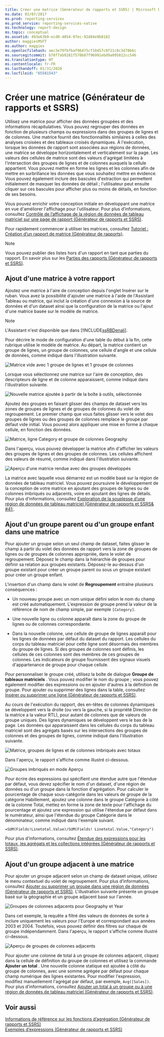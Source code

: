 ```yaml
---
title: Créer une matrice (Générateur de rapports et SSRS) | Microsoft Docs
ms.date: 03/07/2017
ms.prod: reporting-services
ms.prod_service: reporting-services-native
ms.technology: report-design
ms.topic: conceptual
ms.assetid: 493e63b9-ecd0-4054-97ec-92d84e9b8182
author: maggiesMSFT
ms.author: maggies
ms.openlocfilehash: aec3e79fbfbaf96475cf10457c9f21c8c3d78b6c
ms.sourcegitcommit: b78f7ab9281f570b87f96991ebd9a095812cc546
ms.translationtype: HT
ms.contentlocale: fr-FR
ms.lasthandoff: 01/31/2020
ms.locfileid: "65581543"
---
```

# <a name="create-a-matrix-report-builder-and-ssrs"></a>Créer une matrice (Générateur de rapports et SSRS)
  Utilisez une matrice pour afficher des données groupées et des informations récapitulatives. Vous pouvez regrouper des données en fonction de plusieurs champs ou expressions dans des groupes de lignes et de colonnes. Une matrice fournit des fonctionnalités similaires à celles des analyses croisées et des tableaux croisés dynamiques. À l'exécution, lorsque les données de rapport sont associées aux régions de données, une matrice se développe horizontalement et verticalement sur la page. Les valeurs des cellules de matrice sont des valeurs d'agrégat limitées à l'intersection des groupes de lignes et de colonnes auxquels la cellule appartient. Vous pouvez mettre en forme les lignes et les colonnes afin de mettre en surbrillance les données que vous souhaitez mettre en évidence. Vous pouvez également inclure des bascules d'extraction qui permettent initialement de masquer les données de détail ; l'utilisateur peut ensuite cliquer sur ces bascules pour afficher plus ou moins de détails, en fonction de ses besoins.  
  
 Vous pouvez enrichir votre conception initiale en développant une matrice en vue d'améliorer l'affichage pour l'utilisateur. Pour plus d’informations, consultez [Contrôle de l’affichage de la région de données de tableau matriciel sur une page de rapport &#40;Générateur de rapports et SSRS&#41;](../../reporting-services/report-design/controlling-the-tablix-data-region-display-on-a-report-page.md).  
  
 Pour rapidement commencer à utiliser les matrices, consultez [Tutoriel : Création d’un rapport de matrice &#40;Générateur de rapports&#41;](../../reporting-services/tutorial-creating-a-matrix-report-report-builder.md).  
  
> [!NOTE]  
>  Vous pouvez publier des listes hors d'un rapport en tant que parties du rapport. En savoir plus sur les [Parties des rapports (Générateur de rapports et SSRS)](../../reporting-services/report-design/report-parts-report-builder-and-ssrs.md).  
  
##  <a name="AddingMatrix"></a> Ajout d'une matrice à votre rapport  
 Ajoutez une matrice à l'aire de conception depuis l'onglet Insérer sur le ruban. Vous avez la possibilité d'ajouter une matrice à l'aide de l'Assistant Tableau ou matrice, qui inclut la création d'une connexion à la source de données et d'un dataset ainsi que la configuration de la matrice ou l'ajout d'une matrice basée sur le modèle de matrice.  
  
> [!NOTE]  
>  L'Assistant n'est disponible que dans [!INCLUDE[ssRBDenali](../../includes/ssrbdenali-md.md)].  
  
 Pour décrire le mode de configuration d'une table du début à la fin, cette rubrique utilise le modèle de matrice.  Au départ, la matrice contient un groupe de lignes, un groupe de colonnes, une cellule d'angle et une cellule de données, comme indiqué dans l'illustration suivante.  
  
 ![Matrice vide avec 1 groupe de lignes et 1 groupe de colonnes](../../reporting-services/report-design/media/rs-matrixtemplatenew.gif "Matrice vide avec 1 groupe de lignes et 1 groupe de colonnes")  
  
 Lorsque vous sélectionnez une matrice sur l'aire de conception, des descripteurs de ligne et de colonne apparaissent, comme indiqué dans l'illustration suivante.  
  
 ![Nouvelle matrice ajoutée à partir de la boîte à outils, sélectionnée](../../reporting-services/report-design/media/rs-matrixtemplatenewselected.gif "Nouvelle matrice ajoutée à partir de la boîte à outils, sélectionnée")  
  
 Ajoutez des groupes en faisant glisser des champs de dataset vers les zones de groupes de lignes et de groupes de colonnes du volet de regroupement. Le premier champ que vous faites glisser vers le volet des groupes de lignes ou des groupes de colonnes remplace le groupe par défaut vide initial. Vous pouvez alors appliquer une mise en forme à chaque cellule, en fonction des données.  
  
 ![Matrice, ligne Category et groupe de colonnes Geography](../../reporting-services/report-design/media/rs-basicmatrixdesign.gif "Matrice, ligne Category et groupe de colonnes Geography")  
  
 Dans l'aperçu, vous pouvez développer la matrice afin d'afficher les valeurs des groupes de lignes et des groupes de colonnes. Les cellules affichent des valeurs de résumé, comme indiqué dans l'illustration suivante.  
  
 ![Aperçu d'une matrice rendue avec des groupes développés](../../reporting-services/report-design/media/rs-basicmatrixpreview.gif "Aperçu d'une matrice rendue avec des groupes développés")  
  
 La matrice avec laquelle vous démarrez est un modèle basé sur la région de données de tableau matriciel. Vous pouvez poursuivre le développement de la conception de votre matrice en ajoutant des groupes de lignes ou de colonnes imbriqués ou adjacents, voire en ajoutant des lignes de détails. Pour plus d’informations, consultez [Exploration de la souplesse d’une région de données de tableau matriciel &#40;Générateur de rapports et SSRS& #41;](../../reporting-services/report-design/exploring-the-flexibility-of-a-tablix-data-region-report-builder-and-ssrs.md).  
  
  
##  <a name="AddingParentGroupChild"></a> Ajout d'un groupe parent ou d'un groupe enfant dans une matrice  
 Pour ajouter un groupe selon un seul champ de dataset, faites glisser le champ à partir du volet des données de rapport vers la zone de groupes de lignes ou de groupes de colonnes appropriée, dans le volet de regroupement. Déposez le champ dans la hiérarchie de groupes pour définir sa relation aux groupes existants. Déposez-le au-dessus d'un groupe existant pour créer un groupe parent ou sous un groupe existant pour créer un groupe enfant.  
  
 L'insertion d'un champ dans le volet de **Regroupement** entraîne plusieurs conséquences :  
  
-   Un nouveau groupe avec un nom unique défini selon le nom du champ est créé automatiquement. L'expression de groupe prend la valeur de la référence de nom de champ simple, par exemple `[Category]`.  
  
-   Une nouvelle ligne ou colonne apparaît dans la zone du groupe de lignes ou de colonnes correspondante.  
  
-   Dans la nouvelle colonne, une cellule de groupe de lignes apparaît pour les lignes de données par défaut du dataset du rapport. Les cellules du corps du tableau matriciel pour cette ligne sont désormais des membres du groupe de lignes. Si des groupes de colonnes sont définis, les cellules de ces colonnes sont des membres de ces groupes de colonnes. Les indicateurs de groupe fournissent des signaux visuels d'appartenance de groupe pour chaque cellule.  
  
 Pour personnaliser le groupe créé, utilisez la boîte de dialogue **Groupe de tableaux matriciels** . Vous pouvez modifier le nom du groupe ; vous pouvez également modifier des expressions ou en ajouter d'autres à la définition de groupe. Pour ajouter ou supprimer des lignes dans la table, consultez [Insérer ou supprimer une ligne &#40;Générateur de rapports et SSRS&#41;](../../reporting-services/report-design/insert-or-delete-a-row-report-builder-and-ssrs.md).  
  
 Au cours de l'exécution du rapport, des en-têtes de colonnes dynamiques se développent vers la droite (ou vers la gauche, si la propriété Direction de la matrice a la valeur RTL), pour autant de colonnes que de valeurs de groupe uniques. Des lignes dynamiques se développent vers le bas de la page. Les données qui apparaissent dans les cellules du corps du tableau matriciel sont des agrégats basés sur les intersections des groupes de colonnes et des groupes de lignes, comme indiqué dans l'illustration suivante.  
  
 ![Matrice, groupes de lignes et de colonnes imbriqués avec totaux](../../reporting-services/report-design/media/rs-basicmatrixnestedgroupstotalsdesign.gif "Matrice, groupes de lignes et de colonnes imbriqués avec totaux")  
  
 Dans l'aperçu, le rapport s'affiche comme illustré ci-dessous.  
  
 ![Groupes imbriqués en mode Aperçu](../../reporting-services/report-design/media/rs-basicmatrixnestedgroupstotalspreview.gif "Groupes imbriqués en mode Aperçu")  
  
 Pour écrire des expressions qui spécifient une étendue autre que l'étendue par défaut, vous devez spécifier le nom d'un dataset, d'une région de données ou d'un groupe dans la fonction d'agrégation. Pour calculer le pourcentage de chaque sous-catégorie dans les valeurs de groupe de la catégorie Habillement, ajoutez une colonne dans le groupe Catégorie à côté de la colonne Total, mettez en forme la zone de texte pour l'affichage du pourcentage et ajoutez une expression qui utilise l'étendue par défaut dans le numérateur, ainsi que l'étendue du groupe Catégorie dans le dénominateur, comme indiqué dans l'exemple suivant.  
  
 `=SUM(Fields!Linetotal.Value)/SUM(Fields! Linetotal.Value,"Category")`  
  
 Pour plus d’informations, consultez [Étendue des expressions pour les totaux, les agrégats et les collections intégrées &#40;Générateur de rapports et SSRS&#41;](../../reporting-services/report-design/expression-scope-for-totals-aggregates-and-built-in-collections.md).  
  
  
##  <a name="AddingAdjacentGroup"></a> Ajout d'un groupe adjacent à une matrice  
 Pour ajouter un groupe adjacent selon un champ de dataset unique, utilisez le menu contextuel du volet de regroupement. Pour plus d’informations, consultez [Ajouter ou supprimer un groupe dans une région de données &#40;Générateur de rapports et SSRS&#41;](../../reporting-services/report-design/add-or-delete-a-group-in-a-data-region-report-builder-and-ssrs.md). L'illustration suivante présente un groupe basé sur la géographie et un groupe adjacent basé sur l'année.  
  
 ![Groupes de colonnes adjacents pour Geography et Year](../../reporting-services/report-design/media/rs-basicmatrixadjacentgroupsdesign.gif "Groupes de colonnes adjacents pour Geography et Year")  
  
 Dans cet exemple, la requête a filtré des valeurs de données de sorte à inclure uniquement les valeurs pour l'Europe et correspondant aux années 2003 et 2004. Toutefois, vous pouvez définir des filtres sur chaque de groupe indépendamment. Dans l'aperçu, le rapport s'affiche comme illustré ci-dessous.  
  
 ![Aperçu de groupes de colonnes adjacents](../../reporting-services/report-design/media/rs-basicmatrixadjacentgroupspreview.gif "Aperçu de groupes de colonnes adjacents")  
  
 Pour ajouter une colonne de total à un groupe de colonnes adjacent, cliquez dans la cellule de définition du groupe de colonnes et utilisez la commande **Ajouter un total** . Une nouvelle colonne statique est ajoutée à côté du groupe de colonnes, avec une somme agrégée par défaut pour chaque champ numérique des lignes existantes. Pour modifier l'expression, modifiez manuellement l'agrégat par défaut, par exemple, `Avg([Sales])`. Pour plus d’informations, consultez [Ajouter un total à un groupe ou à une région de données de tableau matriciel &#40;Générateur de rapports et SSRS&#41;](../../reporting-services/report-design/add-a-total-to-a-group-or-tablix-data-region-report-builder-and-ssrs.md).  
  
  
## <a name="see-also"></a>Voir aussi  
 [Informations de référence sur les fonctions d’agrégation &#40;Générateur de rapports et SSRS&#41;](../../reporting-services/report-design/report-builder-functions-aggregate-functions-reference.md)   
 [Exemples d’expressions &#40;Générateur de rapports et SSRS&#41;](../../reporting-services/report-design/expression-examples-report-builder-and-ssrs.md)  
  
  
